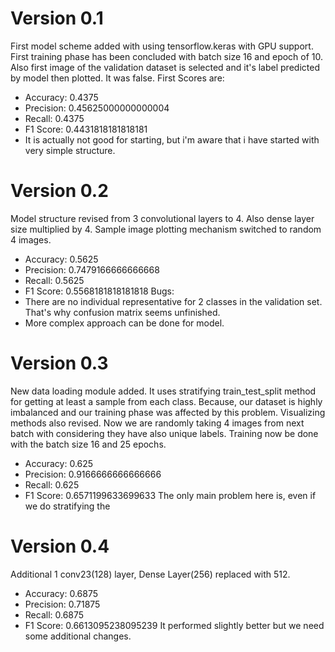 # Version 0.1
First model scheme added with using tensorflow.keras with GPU support. First training phase has been concluded with batch size 16 and epoch of 10.
Also first image of the validation dataset is selected and it's label predicted by model then plotted. It was false.
First Scores are: 
- Accuracy: 0.4375
- Precision: 0.45625000000000004
- Recall: 0.4375
- F1 Score: 0.4431818181818181
- It is actually not good for starting, but i'm aware that i have started with very simple structure.

# Version 0.2
Model structure revised from 3 convolutional layers to 4. Also dense layer size multiplied by 4. Sample image plotting mechanism switched to random 4 images.
- Accuracy: 0.5625
- Precision: 0.7479166666666668
- Recall: 0.5625
- F1 Score: 0.5568181818181818
Bugs: 
- There are no individual representative for 2 classes in the validation set. That's why confusion matrix seems unfinished.
- More complex approach can be done for model.

# Version 0.3
New data loading module added. It uses stratifying train_test_split method for getting at least a sample from each class. Because, our dataset is highly imbalanced and our training phase was affected by this problem.
Visualizing methods also revised. Now we are randomly taking 4 images from next batch with considering they have also unique labels.
Training now be done with the batch size 16 and 25 epochs.
- Accuracy: 0.625
- Precision: 0.9166666666666666
- Recall: 0.625
- F1 Score: 0.6571199633699633
The only main problem here is, even if we do stratifying the

# Version 0.4
Additional 1 conv23(128) layer, Dense Layer(256) replaced with 512.
- Accuracy: 0.6875
- Precision: 0.71875
- Recall: 0.6875
- F1 Score: 0.6613095238095239
It performed slightly better but we need some additional changes.